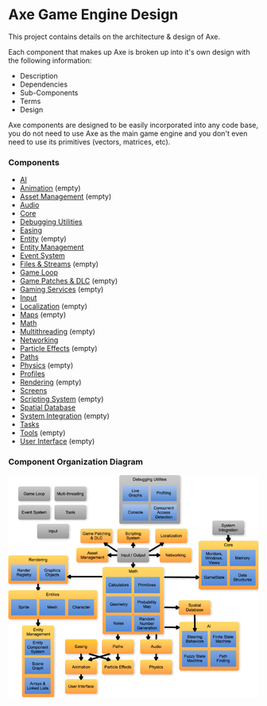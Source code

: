 # Axe Game Engine Design

This project contains details on the architecture & design of Axe.

Each component that makes up Axe is broken up into it's own design with the
following information:
- Description
- Dependencies
- Sub-Components
- Terms
- Design

Axe components are designed to be easily incorporated into any code base, you do
not need to use Axe as the main game engine and you don't even need to use its
primitives (vectors, matrices, etc).

### Components

- [AI](components/AI.md)
- [Animation](components/Animation.md) (empty)
- [Asset Management](components/AssetManagement.md) (empty)
- [Audio](components/Audio.md)
- [Core](components/Core.md)
- [Debugging Utilities](components/DebuggingUtilities.md)
- [Easing](components/Easing.md)
- [Entity](components/Entity.md) (empty)
- [Entity Management](components/EntityManagement.md)
- [Event System](components/EventSystem.md)
- [Files & Streams](components/FilesStreams.md) (empty)
- [Game Loop](components/GameLoop.md)
- [Game Patches & DLC](components/GamePatchesDLC.md) (empty)
- [Gaming Services](components/GamingServices.md) (empty)
- [Input](components/Input.md)
- [Localization](components/Localization.md) (empty)
- [Maps](components/Maps.md) (empty)
- [Math](components/Math.md)
- [Multithreading](components/Multithreading.md) (empty)
- [Networking](components/Networking.md)
- [Particle Effects](components/ParticleEffects.md) (empty)
- [Paths](components/Paths.md)
- [Physics](components/Physics.md) (empty)
- [Profiles](components/Profiles.md)
- [Rendering](components/Rendering.md) (empty)
- [Screens](components/Screens.md)
- [Scripting System](components/ScriptingSystem.md) (empty)
- [Spatial Database](components/SpatialDatabase.md)
- [System Integration](components/SystemIntegration.md) (empty)
- [Tasks](components/Tasks.md)
- [Tools](components/Tools.md) (empty)
- [User Interface](components/UserInterface.md) (empty)

### Component Organization Diagram

![Architecture](images/AxeArchitecture.png)
